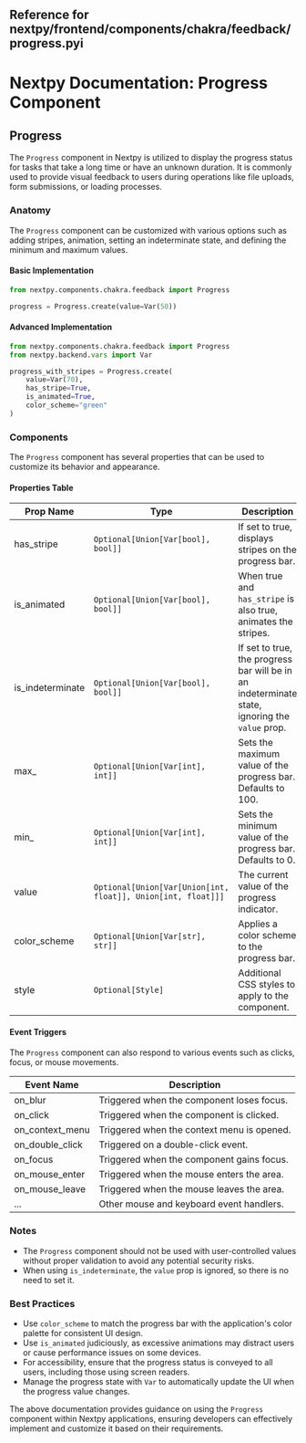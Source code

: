 ##  Reference for nextpy/frontend/components/chakra/feedback/progress.pyi

# Nextpy Documentation: Progress Component

## Progress

The `Progress` component in Nextpy is utilized to display the progress status for tasks that take a long time or have an unknown duration. It is commonly used to provide visual feedback to users during operations like file uploads, form submissions, or loading processes.

### Anatomy

The `Progress` component can be customized with various options such as adding stripes, animation, setting an indeterminate state, and defining the minimum and maximum values.

#### Basic Implementation

```python
from nextpy.components.chakra.feedback import Progress

progress = Progress.create(value=Var(50))
```

#### Advanced Implementation

```python
from nextpy.components.chakra.feedback import Progress
from nextpy.backend.vars import Var

progress_with_stripes = Progress.create(
    value=Var(70),
    has_stripe=True,
    is_animated=True,
    color_scheme="green"
)
```

### Components

The `Progress` component has several properties that can be used to customize its behavior and appearance.

#### Properties Table

| Prop Name          | Type                          | Description                                                                                   |
|--------------------|-------------------------------|-----------------------------------------------------------------------------------------------|
| has_stripe         | `Optional[Union[Var[bool], bool]]` | If set to true, displays stripes on the progress bar.                                          |
| is_animated        | `Optional[Union[Var[bool], bool]]` | When true and `has_stripe` is also true, animates the stripes.                                |
| is_indeterminate   | `Optional[Union[Var[bool], bool]]` | If set to true, the progress bar will be in an indeterminate state, ignoring the `value` prop.|
| max_               | `Optional[Union[Var[int], int]]`   | Sets the maximum value of the progress bar. Defaults to 100.                                  |
| min_               | `Optional[Union[Var[int], int]]`   | Sets the minimum value of the progress bar. Defaults to 0.                                    |
| value              | `Optional[Union[Var[Union[int, float]], Union[int, float]]]` | The current value of the progress indicator.                                                  |
| color_scheme       | `Optional[Union[Var[str], str]]`   | Applies a color scheme to the progress bar.                                                   |
| style              | `Optional[Style]`               | Additional CSS styles to apply to the component.                                              |

#### Event Triggers

The `Progress` component can also respond to various events such as clicks, focus, or mouse movements.

| Event Name          | Description                                  |
|---------------------|----------------------------------------------|
| on_blur             | Triggered when the component loses focus.    |
| on_click            | Triggered when the component is clicked.     |
| on_context_menu     | Triggered when the context menu is opened.   |
| on_double_click     | Triggered on a double-click event.           |
| on_focus            | Triggered when the component gains focus.    |
| on_mouse_enter      | Triggered when the mouse enters the area.    |
| on_mouse_leave      | Triggered when the mouse leaves the area.    |
| ...                 | Other mouse and keyboard event handlers.     |

### Notes

- The `Progress` component should not be used with user-controlled values without proper validation to avoid any potential security risks.
- When using `is_indeterminate`, the `value` prop is ignored, so there is no need to set it.

### Best Practices

- Use `color_scheme` to match the progress bar with the application's color palette for consistent UI design.
- Use `is_animated` judiciously, as excessive animations may distract users or cause performance issues on some devices.
- For accessibility, ensure that the progress status is conveyed to all users, including those using screen readers.
- Manage the progress state with `Var` to automatically update the UI when the progress value changes.

The above documentation provides guidance on using the `Progress` component within Nextpy applications, ensuring developers can effectively implement and customize it based on their requirements.